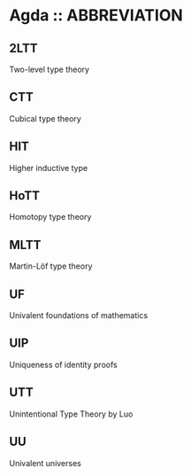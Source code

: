 # Agda :: ABBREVIATION

## 2LTT
Two-level type theory

## CTT
Cubical type theory

## HIT
Higher inductive type

## HoTT
Homotopy type theory

## MLTT
Martin-Löf type theory

## UF
Univalent foundations of mathematics

## UIP
Uniqueness of identity proofs

## UTT
Unintentional Type Theory by Luo

## UU
Univalent universes
